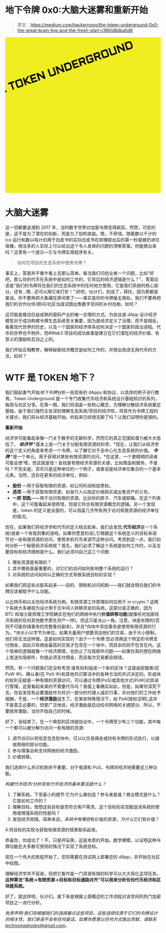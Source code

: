 # 地下令牌 0x0:大脑大迷雾和重新开始

> 原文：<https://medium.com/hackernoon/the-token-underground-0x0-the-great-brain-fog-and-the-fresh-start-c960d8dba5d8>

![](img/548a509c17b23e5b583e33ae97235f2b.png)

# 大脑大迷雾

这一切都要追溯到 2017 年，当时数字世界对加密令牌变得疯狂。然而，可悲的是，这不是为了潜在的创新，而是为了投机收益。嗯，不奇怪。随着数以千计的 ico 运行和数以吨计的用于白皮书的实际白皮书在软帽提出后的第一秒就被扔进垃圾桶，相当多的人实际上可以给出这个令人发痒的问题的清晰答案。你能猜出来吗？这里有一个提示—它与令牌实用程序有关。

> 如何在项目的生态系统中使用令牌？

事实上，答案并不像乍看上去那么简单。每当我们问创业者一个问题，比如“好吧，那么你的代币在系统中是如何工作的，它背后的经济逻辑是什么？”，答案应该是“我们的令牌将在我们的生态系统中的任何地方使用，它是我们系统的核心部分。还有…嗯…还可以用它来打折！".好吧，伙计们，别说了，拜托，因为那都是废话。你不要再把大象藏在房间里了——事实是你的令牌毫无用处。我们不要再把我们的合作伙伴/顾问/社区当成试图出售数字空间的乡村白痴，如何？

这可能是推动日益成熟的密码产业的唯一合理的方式。为协议或 dApp 设计经济模型对于成功构建令牌生态系统至关重要，因为是经济定义了治理，而不是相反。看看现代世界的历史，以及一个国家的经济体系如何决定一个国家的政治进程。代币的世界也不例外，而#Web3 项目的成功故事是建立在它们潜在的经济价值、有意义的激励和互动之上的。

我们开始互相教育，解释秘密经济概念是如何工作的，并想出改进无用代币的方法，如何？

# WTF 是 TOKEN 地下？

我们鼓起勇气开始*地下令牌*分析一些现有的 dApps 和协议，以具体的例子进行教育。Token Underground 是一个专门收集代币经济和系统设计基础知识的系列，每周与社区分享。在第一期，我们将涵盖一些核心概念，为理解分散经济系统奠定基础。由于我们强烈主张深刻理解生态系统/项目的经济性，将其作为令牌工程的关键点，我们将从经济基础开始。听起来已经很无聊了吗？让我们证明你是错的。

**重新开始**

经济学可能看起来像一门关于数字的无聊科学，然而它的真正范围和潜力被大大低估了。 ***经济学*** *基本上是一门关于分配有限资源的科学。*现在，让我们从经济学的这个定义的角度来考虑一个令牌，以了解它对于去中心化生态系统的价值。 ***令牌*** *是一个单元，用于获得对某些有限资源的访问。*在这里，一个更精明的读者可能会想‘嘿，但这就是钱！金钱是有限经济资源的关键，比如商品和服务，不是吗？不完全是。货币只是这种单位的一个例子，或者说是经济单位集合的一个基本元素。当然，还存在更多的经济单位，例如:

*   **股份** —用于获取有限的资源，如公司利润和投票权。
*   **选项** —用于获取有限资源，如发行人以指定价格购买或出售资产的义务。
*   **一把** **钥匙**——用于访问有限的资源，比如你的房子、汽车或邮箱。在这个列表中，这个可能看起来很奇怪，但是它符合有限资源概念的逻辑。另一个发现是，token 的定义是全面的，可以涵盖几乎所有用于访问有限资源的经济单位的情况。

现在，如果我们将经济学和代币的定义结合起来，我们会发现,**代币经济**是一个系统(或者一个有规则集的游戏，如果你愿意的话),它根据这个系统定义的目标来调节对一些有限资源的访问，使用本机代币来调节这种访问。考虑到这一点，我们如何分析一个秘密经济系统呢？首先，我们必须了解这个系统是如何工作的，以及主要目标和经济限制是什么。我们必须问自己这三个问题:

1.  哪些资源是有限的？
2.  其中哪些是最重要的，对它们的访问如何影响整个系统的运行？
3.  对系统的访问如何以正确的方式导致系统目标的实现？

如果我们把这些点联系起来——目的、限制和访问机制——我们就会明白我们的令牌应该被赋予什么功能。

以比特币和以太坊经济系统为例。有限资源工作原理如何应用于 in crypto？这两个系统大多被视为设计用于无中间人转移资金的系统。这部分是正确的，因为 BTC 和瑞士联邦理工学院确实在他们的网络中执行**价值转移功能**(就像任何加密经济系统的任何其他数字原生资产一样)。但这只是冰山一角。注意，块是有限的(否则不可能存储事务的完整备份副本)，并且*向块中添加事务是使用有限资源的行为。*块大小以字节为单位。如果大量用户想要添加他们的交易，由于大小限制，他们将无法这样做。这是如何实现的？由于一个令牌:您必须用这个特定的令牌支付佣金，因此只有佣金最高的交易才包含在一个块中，而其余的则不包含在内。这个简单的逻辑就像一个经济屏障，也防止了垃圾邮件问题——如果你真的想在网络上发送垃圾邮件，你就必须支付佣金，而且每次交易都会赔钱。

然而，有一个问题我们还没有考虑:谁有权利组成一个新的区块？这是由挖掘者(在 PoW 中)、确认者(在 PoS 中)和其他共识算法中的各种方法的共识决定的。形成块的权利无疑是一种有限的资源访问，可以通过令牌(PoS)或其他方式(PoW)对其进行管理。这里看起来真的不需要代币吗？表面上看确实如此，但是，如果你深究下去，你会发现有必要激励作为共识一部分的代理人诚实行事，并对他们的工作给予报酬。于是，一个**经济激励**诞生了。在某些特殊情况下，如 PoA(授权证明),这并不是真正必要的，但更广泛地说，经济激励是启动任何网络的关键部分。所以，不要放弃激励，当你开始自己的时候。

好了，该结束了。在一个典型的区块链协议中，一个令牌至少有三个功能，其中每一个都可以被分解为访问一些有限的资源:

1.  调节访问以将信息包含到块中。可以以交易佣金或持有令牌的形式执行，以接收网络的部分功能。
2.  参与理事会和支持网络的经济激励。
3.  价值转移。

我们选择什么共识机制并不重要。对于电源和 PoS，令牌将经济地需要这三种功能。

*构建代币经济/分析现有代币经济的基本算法是什么？*

1.  了解系统。下至最小的细节:它为什么被创造？参与者是谁？商业模式是什么？它是如何工作的？
2.  理解目标。想想这些目标是否符合客户需求。这个目标的实现能促进系统的使用或增强系统的性能吗？
3.  发现经济局限。简单来说，*系统中有哪些*有价值的资源，*为什么*它们有价值？

4.将目标的实现与获取有限资源的情景联系起来。

恭喜你，你成功了！不，只是开玩笑。这是本质的开始。数学建模，以证明这种令牌功能在大多数可预测的情况下实现了系统目标。

现在一个伟大的旅程开始了。您将需要在测试网上部署您的 dApp，并开始在社区中绘图。

理解经济学并不容易，但把它看作是一门资源有限的科学可以大大简化这项任务。**这种算法“系统→有限资源→目标和目标通路对齐”可以用来分析任何代币经济和区块链系统。**

好了，就这样吧，伙计们。接下来是根据上面概述的工作流程对该空间的热门加密项目之一进行分析。

*免责声明:我们将根据我们的选择展示这些项目，这些选择仅源于它们的令牌设计的相关性，我们承诺不会有任何废话。如果你愿意以任何方式做出贡献，请联系*[*technomadnotes@gmail.com*](mailto:technomadnotes@gmail.com)*。*